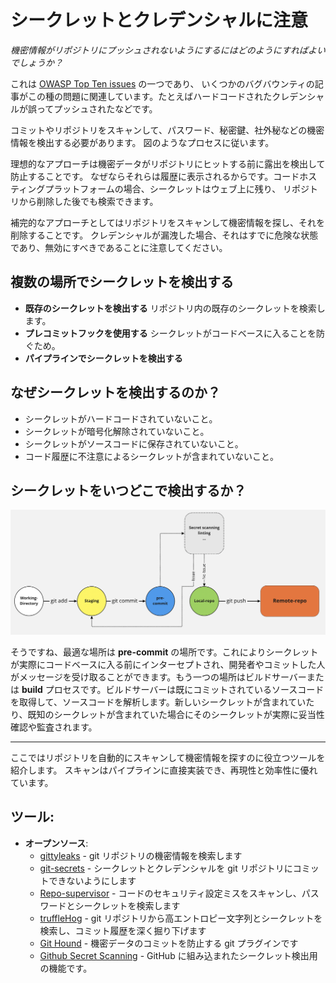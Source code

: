 # シークレットとクレデンシャルに注意


*機密情報がリポジトリにプッシュされないようにするにはどのようにすればよいでしょうか？*

これは [OWASP Top Ten issues](https://owasp.org/www-project-top-ten/2017/A3_2017-Sensitive_Data_Exposure) の一つであり、
いくつかのバグバウンティの記事がこの種の問題に関連しています。たとえばハードコードされたクレデンシャルが誤ってプッシュされたなどです。

コミットやリポジトリをスキャンして、パスワード、秘密鍵、社外秘などの機密情報を検出する必要があります。
図のようなプロセスに従います。
<br/>

理想的なアプローチは機密データがリポジトリにヒットする前に露出を検出して防止することです。
なぜならそれらは履歴に表示されるからです。コードホスティングプラットフォームの場合、シークレットはウェブ上に残り、
リポジトリから削除した後でも検索できます。

補完的なアプローチとしてはリポジトリをスキャンして機密情報を探し、それを削除することです。
クレデンシャルが漏洩した場合、それはすでに危険な状態であり、無効にすべきであることに注意してください。

## 複数の場所でシークレットを検出する

- **既存のシークレットを検出する** リポジトリ内の既存のシークレットを検索します。
- **プレコミットフックを使用する** シークレットがコードベースに入ることを防ぐため。
- **パイプラインでシークレットを検出する**

## なぜシークレットを検出するのか？

+ シークレットがハードコードされていないこと。
+ シークレットが暗号化解除されていないこと。
+ シークレットがソースコードに保存されていないこと。
+ コード履歴に不注意によるシークレットが含まれていないこと。

## シークレットをいつどこで検出するか？
![Pre Commit](/document/assets/images/pre-commit.png)


そうですね、最適な場所は **pre-commit** の場所です。これによりシークレットが実際にコードベースに入る前にインターセプトされ、開発者やコミットした人がメッセージを受け取ることができます。もう一つの場所はビルドサーバーまたは **build** プロセスです。ビルドサーバーは既にコミットされているソースコードを取得して、ソースコードを解析します。新しいシークレットが含まれていたり、既知のシークレットが含まれていた場合にそのシークレットが実際に妥当性確認や監査されます。

---
ここではリポジトリを自動的にスキャンして機密情報を探すのに役立つツールを紹介します。
スキャンはパイプラインに直接実装でき、再現性と効率性に優れています。

## ツール:
- **オープンソース**:
  + [gittyleaks](https://github.com/kootenpv/gittyleaks) - git リポジトリの機密情報を検索します
  + [git-secrets](https://github.com/awslabs/git-secrets) - シークレットとクレデンシャルを git リポジトリにコミットできないようにします
  + [Repo-supervisor](https://github.com/auth0/repo-supervisor) - コードのセキュリティ設定ミスをスキャンし、パスワードとシークレットを検索します
  + [truffleHog](https://github.com/dxa4481/truffleHog) - git リポジトリから高エントロピー文字列とシークレットを検索し、コミット履歴を深く掘り下げます
  + [Git Hound](https://github.com/ezekg/git-hound) - 機密データのコミットを防止する git プラグインです
  + [Github Secret Scanning](https://docs.github.com/en/code-security/secret-scanning) - GitHub に組み込まれたシークレット検出用の機能です。
